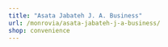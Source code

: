 ```yaml
---
title: "Asata Jabateh J. A. Business"
url: /monrovia/asata-jabateh-j-a-business/
shop: convenience
---
```

